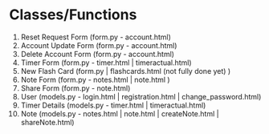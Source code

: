 # Classes/Functions

1. Reset Request Form (form.py - account.html)
2. Account Update Form (form.py - account.html)
3. Delete Account Form (form.py - account.html)
4. Timer Form (form.py - timer.html | timeractual.html)
5. New Flash Card (form.py | flashcards.html (not fully done yet) )
6. Note Form (form.py - notes.html | note.html )
7. Share Form (form.py - note.html)
8. User (models.py - login.html | registration.html | change_password.html)
9. Timer Details (models.py - timer.html | timeractual.html)
10. Note (models.py - notes.html | note.html | createNote.html | shareNote.html)